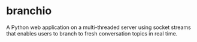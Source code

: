 # branchio
A Python web application on a multi-threaded server using socket streams that enables users to branch to fresh conversation topics in real time.
